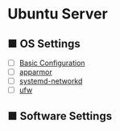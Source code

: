 # Ubuntu Server
## ■ OS Settings
- [ ] [Basic Configuration](settings)
- [ ] [apparmor](apparmor)
- [ ] [systemd-networkd](systemd-networkd)
- [ ] [ufw](ufw)

## ■ Software Settings

